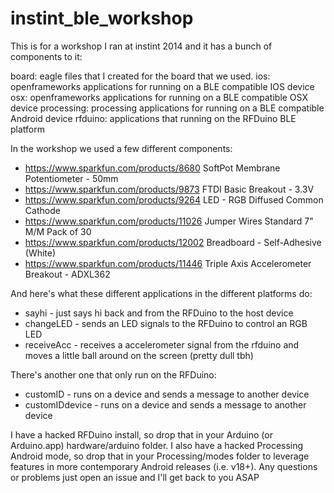 instint_ble_workshop
====================


This is for a workshop I ran at instint 2014 and it has a bunch of components to it:


board: eagle files that I created for the board that we used.
ios: openframeworks applications for running on a BLE compatible IOS device
osx: openframeworks applications for running on a BLE compatible OSX device
processing: processing applications for running on a BLE compatible Android device
rfduino: applications that running on the RFDuino BLE platform

In the workshop we used a few different components:

* https://www.sparkfun.com/products/8680	SoftPot Membrane Potentiometer - 50mm
* https://www.sparkfun.com/products/9873	FTDI Basic Breakout - 3.3V
* https://www.sparkfun.com/products/9264	LED - RGB Diffused Common Cathode
* https://www.sparkfun.com/products/11026	Jumper Wires Standard 7\" M/M Pack of 30
* https://www.sparkfun.com/products/12002	Breadboard - Self-Adhesive (White)
* https://www.sparkfun.com/products/11446	Triple Axis Accelerometer Breakout - ADXL362

And here's what these different applications in the different platforms do:

* sayhi - just says hi back and from the RFDuino to the host device
* changeLED - sends an LED signals to the RFDuino to control an RGB LED
* receiveAcc - receives a accelerometer signal from the rfduino and moves a little ball around on the screen (pretty dull tbh)

There's another one that only run on the RFDuino:

* customID - runs on a device and sends a message to another device
* customIDdevice - runs on a device and sends a message to another device

I have a hacked RFDuino install, so drop that in your Arduino (or Arduino.app) hardware/arduino folder. I also have a hacked Processing Android mode, so drop that in your Processing/modes folder to leverage features in more contemporary Android releases (i.e. v18+). Any questions or problems just open an issue and I'll get back to you ASAP

